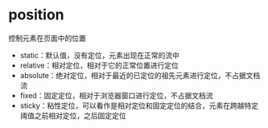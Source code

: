 # position
控制元素在页面中的位置

- static：默认值，没有定位，元素出现在正常的流中
- relative：相对定位，相对于它的正常位置进行定位
- absolute：绝对定位，相对于最近的已定位的祖先元素进行定位，不占据文档流
- fixed：固定定位，相对于浏览器窗口进行定位，不占据文档流
- sticky：粘性定位，可以看作是相对定位和固定定位的结合，元素在跨越特定阈值之前相对定位，之后固定定位


